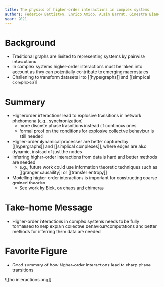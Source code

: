 ```yaml
---
title: The physics of higher-order interactions in complex systems
authors: Federico Battiston, Enrico Amico, Alain Barrat, Ginestra Bianconi, Guilherme Ferraz de Arruda, Benedetta Franceschiello, Iacopo Iacopini, Sonia Kéfi, Vito Latora, Yamir Moreno, Micah M. Murray, Tiago P. Peixoto, Francesco Vaccarino, Giovanni Petri
year: 2021
---
```



# Background
- Traditional graphs are limited to representing systems by pairwise interactions
- In complex systems higher-order interactions must be taken into account as they can potentially contribute to emerging macrostates
- Challening to transform datasets into [[hypergraphs]] and [[simplical complexes]]

# Summary
- Higherorder interactions lead to explosive transitions in network phehomena (e.g., synchronization)
	- more discrete phase trasnitions instead of continous ones
	- formal proof on the conditions for explosive collective behaviour is still needed
- Higher-order dynamical processes are better captured by [[hypergraphs]] and [[simplical complexes]], where edges are also dynamic, instead of just the nodes
- Inferring higher-order interactions from data is hard and better methods are needed
	- e.g., future work could use information theoretic techniques such as [[granger causaility]] or [[transfer entropy]]
- Modelling higher-order interactions is important for constructing coarse grained theories
	- See work by Bick, on chaos and chimeras 


# Take-home Message
- Higher-order interactions in complex systems needs to be fully formalised to help explain collective behaviour/computations and better methods for inferring them data are needed 


# Favorite Figure
- Good summary of how higher-order interactions lead to sharp phase transitions

![[ho interactions.png]]